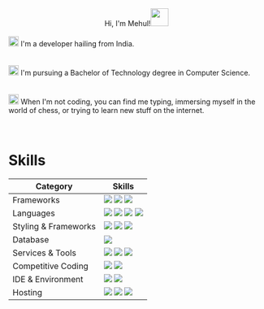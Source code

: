 <div align="center">
Hi, I'm Mehul!<img src="https://user-images.githubusercontent.com/74038190/241763891-7bb1e704-6026-48f9-8435-2f4d40101348.gif" width="35px" />
</div>
<br>
<div><img src="https://user-images.githubusercontent.com/74038190/216122041-518ac897-8d92-4c6b-9b3f-ca01dcaf38ee.png" width="20px"/> I'm a developer hailing from India.</div>
<br><br>
<div><img src="https://user-images.githubusercontent.com/74038190/216122041-518ac897-8d92-4c6b-9b3f-ca01dcaf38ee.png" width="20px"/>
I'm pursuing a Bachelor of Technology degree in Computer Science.
</div>
<br><br>
<div>
  <img src="https://user-images.githubusercontent.com/74038190/216122041-518ac897-8d92-4c6b-9b3f-ca01dcaf38ee.png" width="20px"/>
When I'm not coding, you can find me typing, immersing myself in the world of chess, or trying to learn new stuff on the internet.
</div>
<br><br>

<div>
  <h1>Skills</h1>
</div>

| Category        | Skills        |
|-----------------|---------------|
| Frameworks| <img src="https://img.shields.io/badge/next.js-20232A?style=for-the-badge&logo=nextdotjs&logoColor="/> <img src="https://img.shields.io/badge/React-20232A?style=for-the-badge&logo=react&logoColor="/> <img src="https://img.shields.io/badge/Node.js-20232A?style=for-the-badge&logo=nodedotjs&logoColor="/> |
| Languages       | <img src="https://img.shields.io/badge/JavaScript-20232A?style=for-the-badge&logo=javascript&logoColor="/> <img src="https://img.shields.io/badge/Python-20232A?style=for-the-badge&logo=python&logoColor="/> <img src="https://img.shields.io/badge/C%2B%2B-20232A?style=for-the-badge&logo=c%2B%2B&logoColor="/> <img src="https://img.shields.io/badge/HTML5-20232A?style=for-the-badge&logo=html5&logoColor=" /> |
| Styling & Frameworks | <img src="https://img.shields.io/badge/CSS3-20232A?style=for-the-badge&logo=css3&logoColor=" /> <img src="https://img.shields.io/badge/Tailwind_CSS-20232A?style=for-the-badge&logo=tailwind-css&logoColor="/> <img src="https://img.shields.io/badge/Bootstrap-20232A?style=for-the-badge&logo=bootstrap&logoColor=" /> |
| Database | <img src="https://img.shields.io/badge/MySQL-20232A?style=for-the-badge&logo=mysql&logoColor="/> |
| Services & Tools| <img src="https://img.shields.io/badge/GitHub-20232A?style=for-the-badge&logo=github&logoColor="/></a> <img src="https://img.shields.io/badge/GIT-20232A?style=for-the-badge&logo=git&logoColor="/> <img src="https://img.shields.io/badge/firebase-20232A?style=for-the-badge&logo=firebase&logoColor="/> |
| Competitive Coding | <a href="https://leetcode.com/pathakkmehul/"><img src="https://img.shields.io/badge/-LeetCode-20232A?style=for-the-badge&logo=LeetCode&logoColor="/></a> <a href="https://www.hackerrank.com/profile/pathakkmehul"><img src="https://img.shields.io/badge/HackerRank-20232A?style=for-the-badge&logo=hackerrank&logoColor="/></a>
| IDE & Environment | <img src="https://img.shields.io/badge/VSCode-20232A?style=for-the-badge&logo=visual%20studio%20code&logoColor=" /> <img src="https://img.shields.io/badge/replit-20232A?style=for-the-badge&logo=replit&logoColor=" />
| Hosting         | <img src="https://img.shields.io/badge/Vercel-20232A?style=for-the-badge&logo=vercel&logoColor="/> <img src="https://img.shields.io/badge/Netlify-20232A?style=for-the-badge&logo=netlify&logoColor="/> <img src="https://img.shields.io/badge/Heroku-20232A?style=for-the-badge&logo=heroku&logoColor="/>

<br>

